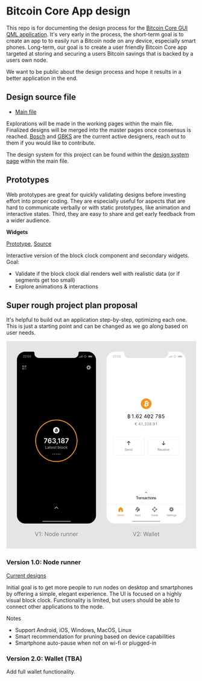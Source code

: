 # Bitcoin Core App design

This repo is for documenting the design process for the [Bitcoin Core GUI QML application](https://github.com/bitcoin-core/gui-qml). It's very early in the process, the short-term goal is to create an app to to easily run a Bitcoin node on any device, especially smart phones. Long-term, our goal is to create a user friendly Bitcoin Core app targeted at storing and securing a users Bitcoin savings that is backed by a users own node.

We want to be public about the design process and hope it results in a better application in the end.

## Design source file

- [Main file](https://www.figma.com/file/GaCoOSNHB2yMB9ThiDtred/Bitcoin-Core-App-Main?node-id=1035%3A1883)

Explorations will be made in the working pages within the main file. Finalized designs will be merged into the master pages once consensus is reached. [Bosch](https://github.com/Bosch-0) and [GBKS](https://github.com/gbks) are the current active designers, reach out to them if you would like to contribute. 

The design system for this project can be found within the [design system page](https://www.figma.com/file/GaCoOSNHB2yMB9ThiDtred/?node-id=1%3A3) within the main file.

## Prototypes

Web prototypes are great for quickly validating designs before investing effort into proper coding. They are especially useful for aspects that are hard to communicate verbally or with static prototypes, like animation and interactive states. Third, they are easy to share and get early feedback from a wider audience.

**Widgets**

[Prototype](https://stupefied-jones-dd209f.netlify.app), [Source](https://github.com/GBKS/bitcoin-core-tng-ui-tests)

Interactive version of the block clock component and secondary widgets. Goal:
- Validate if the block clock dial renders well with realistic data (or if segments get too small)
- Explore animations & interactions

## Super rough project plan proposal

It's helpful to build out an application step-by-step, optimizing each one. This is just a starting point and can be changed as we go along based on user needs.

![Bitcoin Core App major versions](/images/bitcoin-core-app-versions.png)

### Version 1.0: Node runner

[Current designs](https://www.figma.com/file/GaCoOSNHB2yMB9ThiDtred/?node-id=1035%3A1883)

Initial goal is to get more people to run nodes on desktop and smartphones by offering a simple, elegant experience. The UI is focused on a highly visual block clock. Functionality is limited, but users should be able to connect other applications to the node.

Notes
- Support Android, iOS, Windows, MacOS, Linux
- Smart recommendation for pruning based on device capabilities
- Smartphone auto-pause when not on wi-fi or plugged-in

### Version 2.0: Wallet (TBA)

Add full wallet functionality.

